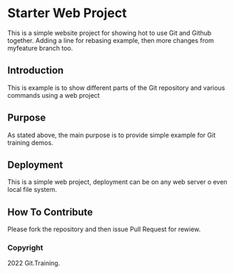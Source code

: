 # Starter Web Project
This is a simple website project for showing hot to use Git and Github together. 
Adding a line for rebasing example, then more changes from myfeature branch too.

## Introduction
This is example is to show different parts of the Git repository and various commands using a web 
project
## Purpose
As stated above, the main purpose is to provide simple example for Git training demos.
## Deployment
This is a simple web project, deployment can be on any web server o even local file system.
## How To Contribute
Please fork the repository and then issue Pull Request for rewiew.
### Copyright

2022 Git.Training. 